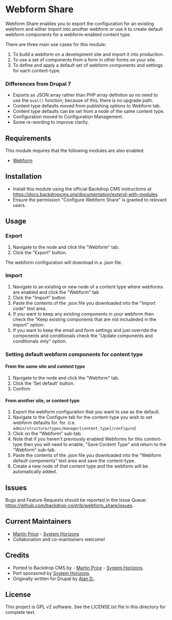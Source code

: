 Webform Share
========
Webform Share enables you to export the configuration for an existing webform
and either import into another webform or use it to create default webform
components for a webform-enabled content type.

There are three main use cases for this module:

1. To build a webform on a development site and import it into production.
2. To use a set of components from a form in other forms on your site.
3. To define and apply a default set of webform components and settings for each
content-type.

### Differences from Drupal 7
- Exports as JSON array rather than PHP array definiton so no need to use the
`eval()` function; because of this, there is no upgrade path.
- Content type defaults moved from publishing options to Webform tab.
- Content type defaults can be set from a node of the same content type.
- Configuration moved to Configuration Management.
- Some re-wording to improve clarity.

Requirements
------------
This module requires that the following modules are also enabled:

- [Webform](https://github.com/backdrop-contrib/webform)

Installation
------------
- Install this module using the official Backdrop CMS instructions at
  https://docs.backdropcms.org/documentation/extend-with-modules.
- Ensure the permission "Configure Webform Share" is granted to relevant users.

Usage
-----
### Export
1. Navigate to the node and click the "Webform" tab.
2. Click the "Export" button.

The webform configuration will download in a .json file.

### Import
1. Navigate to an existing or new node of a content type where webforms are
enabled and click the "Webform" tab
2. Click the "Import" button
3. Paste the contents of the .json file you downloaded into the "Import code"
text area.
4. If you want to keep any existing components in your webform then check the
"Keep existing components that are not includeded in the import" option.
5. If you want to keep the email and form settings and just override the
components and conditionals check the "Update components and conditionals only"
option.

### Setting default webform components for content type
#### From the same site and content type
1. Navigate to the node and click the "Webform" tab.
2. Click the 'Set default' button.
3. Confirm

#### From another site, or content type
1. Export the webform configuration that you want to use as the default.
2. Navigate to the Configure tab for the content-type you wish to set webform
defaults for.
for. (i.e. `admin/structure/types/manage/[content_type]/configure`)
3. Click on the "Webform" sub-tab.
4. Note that if you haven't previously enabled Webforms for this content-type
then you will need to enable, "Save Content Type" and return to the "Webform"
sub-tab.
5. Paste the contents of the .json file you downloaded into the "Webform
default components" text area and save the content-type.
6. Create a new node of that content type and the webform will be automatically added.

Issues
------
Bugs and Feature Requests should be reported in the Issue Queue:
https://github.com/backdrop-contrib/webform_share/issues.

Current Maintainers
-------------------
- [Martin Price](https://github.com/yorkshire-pudding) - [System Horizons](https://www.systemhorizons.co.uk)
- Collaboration and co-maintainers welcome!

Credits
-------
- Ported to Backdrop CMS by - [Martin Price](https://github.com/yorkshire-pudding) - [System Horizons](https://www.systemhorizons.co.uk).
- Port sponsored by [System Horizons](https://www.systemhorizons.co.uk).
- Originally written for Drupal by [Alan D.](https://www.drupal.org/u/alan-d).

License
-------
This project is GPL v2 software.
See the LICENSE.txt file in this directory for complete text.
